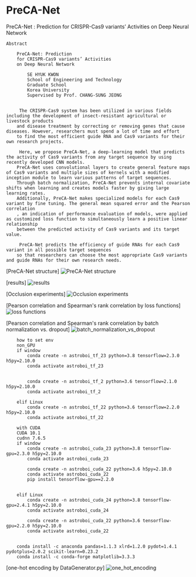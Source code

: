 # PreCA-Net
PreCA-Net : Prediction for CRISPR-Cas9 variants’ Activities on Deep Neural Network

    
    
    Abstract

        PreCA-Net: Prediction
        for CRISPR-Cas9 variants’ Activities
        on Deep Neural Network
                    
            SE HYUK KWON
            School of Engineering and Technology
            Graduate School
            Korea University
            Supervised by Prof. CHANG-SUNG JEONG


         The CRISPR-Cas9 system has been utilized in various fields including the development of insect-resistant agricultural or livestock products 
        and disease treatment by correcting or removing genes that cause diseases. However, researchers must spend a lot of time and effort 
        to find the most efficient guide RNA and Cas9 variants for their own research projects.
        
         Here, we propose PreCA-Net, a deep-learning model that predicts the activity of Cas9 variants from any target sequence by using recently developed CNN models. 
        PreCA-Net uses convolutional layers to create general feature maps of Cas9 variants and multiple sizes of kernels with a modified inception module to learn various patterns of target sequences. 
        Through batch normalization, PreCA-Net prevents internal covariate shifts when learning and creates models faster by giving large learning rates. 
        Additionally, PreCA-Net makes specialized models for each Cas9 variant by fine tuning. The general mean squared error and the Pearson correlation
        , an indication of performance evaluation of models, were applied as customized loss function to simultaneously learn a positive linear relationship 
        between the predicted activity of Cas9 variants and its target value.
        
         PreCA-Net predicts the efficiency of guide RNAs for each Cas9 variant in all possible target sequences 
        so that researchers can choose the most appropriate Cas9 variants and guide RNAs for their own research needs. 

    
    
[PreCA-Net structure]
![PreCA-Net structure](./etc/figure_3_2_PreCA-Net_structure.png)

[results]
![results](./etc/figure_4_5.png)

[Occlusion experiments]
![Occlusion experiments](./etc/occ.png)

[Pearson correlation and Spearman's rank correlation by loss functions]
![loss functions](./etc/loss.PNG)

[Pearson correlation and Spearman's rank correlation by batch normalization vs. dropout]
![batch_normalization_vs_dropout](./etc/BN_drp_big.png)

    
        how to set env
        non_GPU
        if window
            conda create -n astroboi_tf_23 python=3.8 tensorflow=2.3.0 h5py=2.10.0
            conda activate astroboi_tf_23
        
        
            conda create -n astroboi_tf_2 python=3.6 tensorflow=2.1.0 h5py=2.10.0
            conda activate astroboi_tf_2
        
        elif Linux
            conda create -n astroboi_tf_22 python=3.6 tensorflow=2.2.0 h5py=2.10.0
            conda activate astroboi_tf_22
        
        with CUDA
        CUDA 10.1
        cudnn 7.6.5
        if window
            conda create -n astroboi_cuda_23 python=3.8 tensorflow-gpu=2.3.0 h5py=2.10.0
            conda activate astroboi_cuda_23
        
            conda create -n astroboi_cuda_22 python=3.6 h5py=2.10.0
            conda activate astroboi_cuda_22
            pip install tensorflow-gpu==2.2.0
        
        
        elif Linux
            conda create -n astroboi_cuda_24 python=3.8 tensorflow-gpu=2.4.1 h5py=2.10.0
            conda activate astroboi_cuda_24
        
            conda create -n astroboi_cuda_22 python=3.6 tensorflow-gpu=2.2.0 h5py=2.10.0
            conda activate astroboi_cuda_22
        
        
        conda install -c anaconda pandas=1.1.3 xlrd=1.2.0 pydot=1.4.1 pydotplus=2.0.2 scikit-learn=0.23.2
        conda install -c conda-forge matplotlib=3.3.3


[one-hot encoding by DataGenerator.py]
![one_hot_encoding](./etc/figure_3_3_one_hot_encoding.png)
